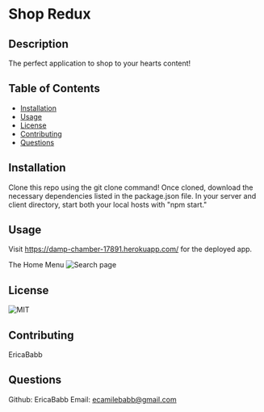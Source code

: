 # Shop Redux

## Description

The perfect application to shop to your hearts content!

## Table of Contents

- [Installation](#installation)
- [Usage](#usage)
- [License](#license)
- [Contributing](#contributing)
- [Questions](#questions)

## Installation

Clone this repo using the git clone command! Once cloned, download the necessary dependencies listed in the package.json file. In your server and client directory, start both your local hosts with "npm start."

## Usage

Visit https://damp-chamber-17891.herokuapp.com/ for the deployed app.

The Home Menu
![Search page](./client/src/assets/images/screenshot.png)

## License

![MIT](https://img.shields.io/badge/license-MIT-green)

## Contributing

EricaBabb

## Questions

Github: EricaBabb
Email: ecamilebabb@gmail.com

